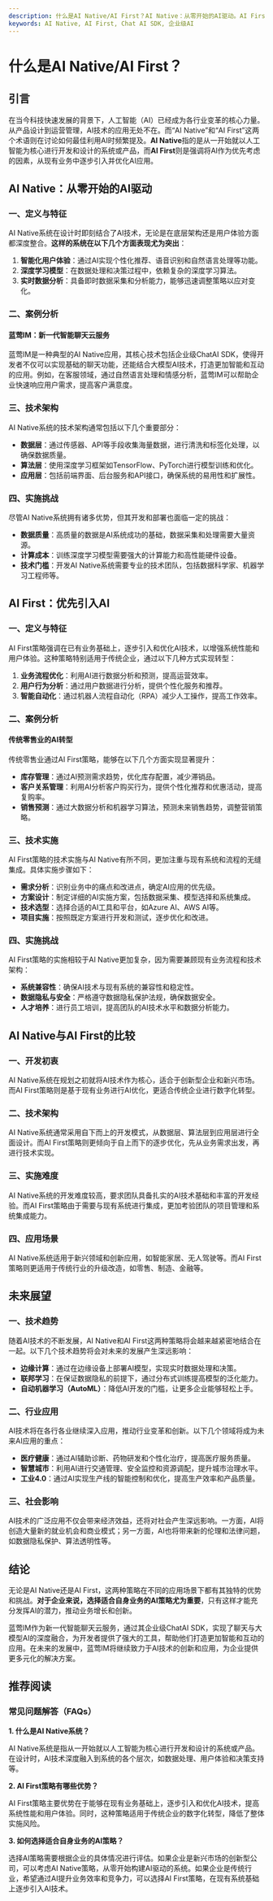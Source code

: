 ```yaml
---
description: 什么是AI Native/AI First？AI Native：从零开始的AI驱动。AI First：优先引入AI。开发初衷, 技术架构, 实施难度, 应用场景, 未来展望
keywords: AI Native, AI First, Chat AI SDK, 企业级AI
---
```

# 什么是AI Native/AI First？

## 引言

在当今科技快速发展的背景下，人工智能（AI）已经成为各行业变革的核心力量。从产品设计到运营管理，AI技术的应用无处不在。而“AI Native”和“AI First”这两个术语则在讨论如何最佳利用AI时频繁提及。**AI Native**指的是从一开始就以人工智能为核心进行开发和设计的系统或产品，而**AI First**则是强调将AI作为优先考虑的因素，从现有业务中逐步引入并优化AI应用。

## AI Native：从零开始的AI驱动

### 一、定义与特征

AI Native系统在设计时即刻结合了AI技术，无论是在底层架构还是用户体验方面都深度整合。**这样的系统在以下几个方面表现尤为突出**：

1. **智能化用户体验**：通过AI实现个性化推荐、语音识别和自然语言处理等功能。
2. **深度学习模型**：在数据处理和决策过程中，依赖复杂的深度学习算法。
3. **实时数据分析**：具备即时数据采集和分析能力，能够迅速调整策略以应对变化。

### 二、案例分析

#### 蓝莺IM：新一代智能聊天云服务

蓝莺IM是一种典型的AI Native应用，其核心技术包括企业级ChatAI SDK，使得开发者不仅可以实现基础的聊天功能，还能结合大模型AI技术，打造更加智能和互动的应用。例如，在客服领域，通过自然语言处理和情感分析，蓝莺IM可以帮助企业快速响应用户需求，提高客户满意度。

### 三、技术架构

AI Native系统的技术架构通常包括以下几个重要部分：

- **数据层**：通过传感器、API等手段收集海量数据，进行清洗和标签化处理，以确保数据质量。
- **算法层**：使用深度学习框架如TensorFlow、PyTorch进行模型训练和优化。
- **应用层**：包括前端界面、后台服务和API接口，确保系统的易用性和扩展性。

### 四、实施挑战

尽管AI Native系统拥有诸多优势，但其开发和部署也面临一定的挑战：

- **数据质量**：高质量的数据是AI系统成功的基础，数据采集和处理需要大量资源。
- **计算成本**：训练深度学习模型需要强大的计算能力和高性能硬件设备。
- **技术门槛**：开发AI Native系统需要专业的技术团队，包括数据科学家、机器学习工程师等。

## AI First：优先引入AI

### 一、定义与特征

AI First策略强调在已有业务基础上，逐步引入和优化AI技术，以增强系统性能和用户体验。这种策略特别适用于传统企业，通过以下几种方式实现转型：

1. **业务流程优化**：利用AI进行数据分析和预测，提高运营效率。
2. **用户行为分析**：通过用户数据进行分析，提供个性化服务和推荐。
3. **智能自动化**：通过机器人流程自动化（RPA）减少人工操作，提高工作效率。

### 二、案例分析

#### 传统零售业的AI转型

传统零售业通过AI First策略，能够在以下几个方面实现显著提升：

- **库存管理**：通过AI预测需求趋势，优化库存配置，减少滞销品。
- **客户关系管理**：利用AI分析客户购买行为，提供个性化推荐和优惠活动，提高复购率。
- **销售预测**：通过大数据分析和机器学习算法，预测未来销售趋势，调整营销策略。

### 三、技术实施

AI First策略的技术实施与AI Native有所不同，更加注重与现有系统和流程的无缝集成。具体实施步骤如下：

- **需求分析**：识别业务中的痛点和改进点，确定AI应用的优先级。
- **方案设计**：制定详细的AI实施方案，包括数据采集、模型选择和系统集成。
- **技术选型**：选择合适的AI工具和平台，如Azure AI、AWS AI等。
- **项目实施**：按照既定方案进行开发和测试，逐步优化和改进。

### 四、实施挑战

AI First策略的实施相较于AI Native更加复杂，因为需要兼顾现有业务流程和技术架构：

- **系统兼容性**：确保AI技术与现有系统的兼容性和稳定性。
- **数据隐私与安全**：严格遵守数据隐私保护法规，确保数据安全。
- **人才培养**：进行员工培训，提高团队的AI技术水平和数据分析能力。

## AI Native与AI First的比较

### 一、开发初衷

AI Native系统在规划之初就将AI技术作为核心，适合于创新型企业和新兴市场。而AI First策略则是基于现有业务进行AI优化，更适合传统企业进行数字化转型。

### 二、技术架构

AI Native系统通常采用自下而上的开发模式，从数据层、算法层到应用层进行全面设计。而AI First策略则更倾向于自上而下的逐步优化，先从业务需求出发，再进行技术实现。

### 三、实施难度

AI Native系统的开发难度较高，要求团队具备扎实的AI技术基础和丰富的开发经验。而AI First策略由于需要与现有系统进行集成，更加考验团队的项目管理和系统集成能力。

### 四、应用场景

AI Native系统适用于新兴领域和创新应用，如智能家居、无人驾驶等。而AI First策略则更适用于传统行业的升级改造，如零售、制造、金融等。

## 未来展望

### 一、技术趋势

随着AI技术的不断发展，AI Native和AI First这两种策略将会越来越紧密地结合在一起。以下几个技术趋势将会对未来的发展产生深远影响：

- **边缘计算**：通过在边缘设备上部署AI模型，实现实时数据处理和决策。
- **联邦学习**：在保证数据隐私的前提下，通过分布式训练提高模型的泛化能力。
- **自动机器学习（AutoML）**：降低AI开发的门槛，让更多企业能够轻松上手。

### 二、行业应用

AI技术将在各行各业继续深入应用，推动行业变革和创新。以下几个领域将成为未来AI应用的重点：

- **医疗健康**：通过AI辅助诊断、药物研发和个性化治疗，提高医疗服务质量。
- **智慧城市**：利用AI进行交通管理、安全监控和资源调配，提升城市治理水平。
- **工业4.0**：通过AI实现生产线的智能控制和优化，提高生产效率和产品质量。

### 三、社会影响

AI技术的广泛应用不仅会带来经济效益，还将对社会产生深远影响。一方面，AI将创造大量新的就业机会和商业模式；另一方面，AI也将带来新的伦理和法律问题，如数据隐私保护、算法透明性等。

## 结论

无论是AI Native还是AI First，这两种策略在不同的应用场景下都有其独特的优势和挑战。**对于企业来说，选择适合自身业务的AI策略尤为重要**，只有这样才能充分发挥AI的潜力，推动业务增长和创新。

蓝莺IM作为新一代智能聊天云服务，通过其企业级ChatAI SDK，实现了聊天与大模型AI的深度融合，为开发者提供了强大的工具，帮助他们打造更加智能和互动的应用。在未来的发展中，蓝莺IM将继续致力于AI技术的创新和应用，为企业提供更多元化的解决方案。

## 推荐阅读

### 常见问题解答（FAQs）

**1. 什么是AI Native系统？**

AI Native系统是指从一开始就以人工智能为核心进行开发和设计的系统或产品。在设计时，AI技术深度融入到系统的各个层次，如数据处理、用户体验和决策支持等。

**2. AI First策略有哪些优势？**

AI First策略主要优势在于能够在现有业务基础上，逐步引入和优化AI技术，提高系统性能和用户体验。同时，这种策略适用于传统企业的数字化转型，降低了整体实施风险。

**3. 如何选择适合自身业务的AI策略？**

选择AI策略需要根据企业的具体情况进行评估。如果企业是新兴市场的创新型公司，可以考虑AI Native策略，从零开始构建AI驱动的系统。如果企业是传统行业，希望通过AI提升业务效率和竞争力，可以选择AI First策略，在现有系统基础上逐步引入AI技术。